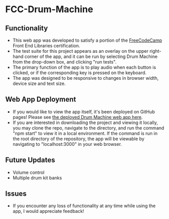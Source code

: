 # FCC-Drum-Machine
## Functionality
* This web app was developed to satisfy a portion of the [FreeCodeCamp](https://www.freecodecamp.org/) Front End Libraries certification. 
* The test suite for this project appears as an overlay on the upper right-hand corner of the app, and it can be run by selecting Drum Machine from the drop-down box, and clicking "run tests".
* The primary function of the app is to play audio when each button is clicked, or if the corresponding key is pressed on the keyboard.
* The app was designed to be responsive to changes in browser width, device size and text size. 

## Web App Deployment
* If you would like to view the app itself, it's been deployed on GitHub pages! Please see [the deployed Drum Machine web app here](https://loofmot.github.io/FCC-Drum-Machine/).
* If you are interested in downloading the project and viewing it locally, you may clone the repo, navigate to the directory, and run the command "npm start" to view it in a local environment. If the command is run in the root directory of the repository, the app will be viewable by navigating to "localhost:3000" in your web browser.

## Future Updates
* Volume control
* Multiple drum kit banks

## Issues
* If you encounter any loss of functionality at any time while using the app, I would appreciate feedback!



